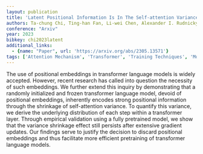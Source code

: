 ```yaml
---
layout: publication
title: 'Latent Positional Information Is In The Self-attention Variance Of Transformer Language Models Without Positional Embeddings'
authors: Ta-chung Chi, Ting-han Fan, Li-wei Chen, Alexander I. Rudnicky, Peter J. Ramadge
conference: "Arxiv"
year: 2023
bibkey: chi2023latent
additional_links:
  - {name: "Paper", url: 'https://arxiv.org/abs/2305.13571'}
tags: ['Attention Mechanism', 'Transformer', 'Training Techniques', 'Model Architecture', 'Reinforcement Learning', 'Pretraining Methods']
---
```

The use of positional embeddings in transformer language models is widely
accepted. However, recent research has called into question the necessity of
such embeddings. We further extend this inquiry by demonstrating that a
randomly initialized and frozen transformer language model, devoid of
positional embeddings, inherently encodes strong positional information through
the shrinkage of self-attention variance. To quantify this variance, we derive
the underlying distribution of each step within a transformer layer. Through
empirical validation using a fully pretrained model, we show that the variance
shrinkage effect still persists after extensive gradient updates. Our findings
serve to justify the decision to discard positional embeddings and thus
facilitate more efficient pretraining of transformer language models.
